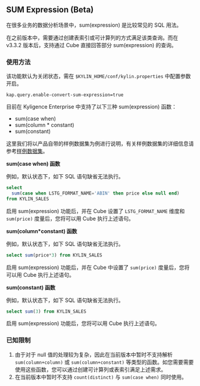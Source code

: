 ## SUM Expression (Beta)

在很多业务的数据分析场景中，sum(expression) 是比较常见的 SQL 用法。

在之前版本中，需要通过创建表索引或可计算列的方式满足该类查询。而在 v3.3.2 版本后，支持通过 Cube 直接回答部分 sum(expression) 的查询。

###  使用方法

该功能默认为关闭状态，需在 `$KYLIN_HOME/conf/kylin.properties` 中配置参数开启。
```properties
kap.query.enable-convert-sum-expression=true
```

目前在 Kyligence Enterprise 中支持了以下三种 sum(expression) 函数：

- sum(case when)
- sum(column * constant)
- sum(constant)

这里我们将以产品自带的样例数据集为例进行说明，有关样例数据集的详细信息请参考[样例数据集](../../../appendix/sample_dataset.cn.md)。



**sum(case when) 函数**

例如，默认状态下，如下 SQL 语句缺省无法执行。

```sql
select
  sum(case when LSTG_FORMAT_NAME='ABIN' then price else null end)
from KYLIN_SALES
```

启用 sum(expression) 功能后，并在 Cube 设置了 `LSTG_FORMAT_NAME` 维度和 `sum(price)` 度量后，您将可以用 Cube 执行上述语句。




**sum(column*constant) 函数**

例如，默认状态下，如下 SQL 语句缺省无法执行。

```sql
select sum(price*3) from KYLIN_SALES
```

启用 sum(expression) 功能后，并在 Cube 中设置了 `sum(price)` 度量后，您将可以用 Cube 执行上述语句。



**sum(constant) 函数**

例如，默认状态下，如下 SQL 语句缺省无法执行。

```sql
select sum(3) from KYLIN_SALES
```

启用 sum(expression) 功能后，您将可以用 Cube 执行上述语句。



### 已知限制

1. 由于对于 null 值的处理较为复杂，因此在当前版本中暂时不支持解析 `sum(column+column)` 或 `sum(column+constant)` 等类型的函数。如您需要需要使用这些函数，您可以通过创建可计算列或表索引满足上述需求。
2. 在当前版本中暂时不支持 `count(distinct)` 与 `sum(case when)` 同时使用。